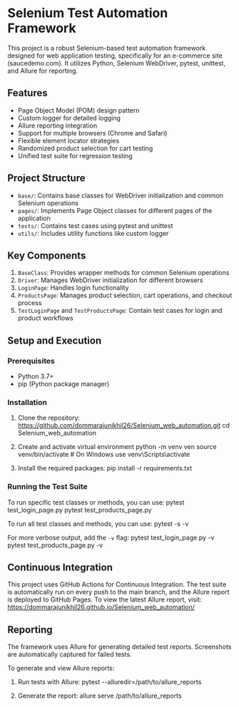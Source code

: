 # Selenium Test Automation Framework

This project is a robust Selenium-based test automation framework designed for web application testing, specifically for an e-commerce site (saucedemo.com). It utilizes Python, Selenium WebDriver, pytest, unittest, and Allure for reporting.

## Features

- Page Object Model (POM) design pattern
- Custom logger for detailed logging
- Allure reporting integration
- Support for multiple browsers (Chrome and Safari)
- Flexible element locator strategies
- Randomized product selection for cart testing
- Unified test suite for regression testing

## Project Structure

- `base/`: Contains base classes for WebDriver initialization and common Selenium operations
- `pages/`: Implements Page Object classes for different pages of the application
- `tests/`: Contains test cases using pytest and unittest
- `utils/`: Includes utility functions like custom logger

## Key Components

1. `BaseClass`: Provides wrapper methods for common Selenium operations
2. `Driver`: Manages WebDriver initialization for different browsers
3. `LoginPage`: Handles login functionality
4. `ProductsPage`: Manages product selection, cart operations, and checkout process
5. `TestLoginPage` and `TestProductsPage`: Contain test cases for login and product workflows

## Setup and Execution

### Prerequisites

- Python 3.7+
- pip (Python package manager)

### Installation

1. Clone the repository:
   https://github.com/dommarajunikhil26/Selenium_web_automation.git
   cd Selenium_web_automation

2. Create and activate virtual environment
   python -m venv ven
   source venv/bin/activate # On Windows use venv\Scripts\activate

3. Install the required packages:
   pip install -r requirements.txt

### Running the Test Suite

To run specific test classes or methods, you can use:
pytest test_login_page.py
pytest test_products_page.py

To run all test classes and methods, you can use:
pytest -s -v

For more verbose output, add the `-v` flag:
pytest test_login_page.py -v
pytest test_products_page.py -v

## Continuous Integration

This project uses GitHub Actions for Continuous Integration. The test suite is automatically run on every push to the main branch, and the Allure report is deployed to GitHub Pages.
To view the latest Allure report, visit:
https://dommarajunikhil26.github.io/Selenium_web_automation/

## Reporting

The framework uses Allure for generating detailed test reports. Screenshots are automatically captured for failed tests.

To generate and view Allure reports:

1. Run tests with Allure:
   pytest --alluredir=/path/to/allure_reports

2. Generate the report:
   allure serve /path/to/allure_reports
